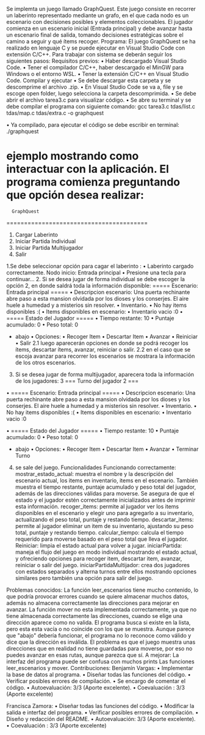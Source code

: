 Se implemta un juego llamado GraphQuest. Este juego consiste en recorrer un laberinto representado mediante un grafo, en el que cada nodo es un escenario con decisiones posibles y elementos coleccionables. El jugador comienza en un escenario inicial (Entrada principal) y debe avanzar hasta un escenario final de salida, tomando decisiones estratégicas sobre el camino a seguir y qué ítems recoger.
Programa:
El juego GraphQuest se ha realizado en lenguaje C y se puede ejecutar en Visual Studio Code con extensión C/C++. Para trabajar con sistema se deberán seguir los siguientes pasos:
Requisitos previos:
•   Haber descargado Visual Studio Code.
•   Tener el compilador C/C++, haber descargado el MinGW para Windows o el entorno WSL.
•   Tener la extensión C/C++ en Visual Studio Code.
Compilar y ejecutar
•   Se debe descargar esta carpeta y se descomprime el archivo .zip.
•   En Visual Studio Code se va a, file y se escoge open folder, luego selecciona la carpeta descomprimida.
•   Se debe abrir el archivo tarea3.c para visualizar código. 
•   Se abre su terminal y se debe compilar el programa con siguiente comando:
                  gcc tarea3.c tdas/list.c tdas/map.c tdas/extra.c -o graphquest

•   Ya compilado, para ejecutar el código se debe escribir en terminal:
                  ./graphquest


ejemplo mostrando como interactuar con la aplicación.
El programa comienza preguntando que opción desea realizar:
========================================
      GraphQuest
========================================
1) Cargar Laberinto
2) Iniciar Partida Individual
3) Iniciar Partida Multijugador
4) Salir

1.Se debe seleccionar opción para cagar el laberinto :
•	Laberinto cargado correctamente. Nodo inicio: Entrada principal
•	Presione una tecla para continuar...
2. Si se desea jugar de forma individual se debe escoger la opción 2, en donde saldrá toda la información disponible:
===== Escenario: Entrada principal =====
•	Descripcion escenario: Una puerta rechinante abre paso a esta mansion olvidada por los dioses y los conserjes. El aire huele a humedad y a misterios sin resolver.
•	Inventario.
•	No hay items disponibles :(
•	Items disponibles en escenario:
•	Inventario vacio :0
•	===== Estado del Jugador =====
•	Tiempo restante: 10
•	Puntaje acumulado: 0
•	Peso total: 0
-	abajo
•	Opciones:
•	Recoger Item
•	Descartar Item
•	Avanzar
•	Reiniciar
•	Salir
2.1 luego aparecerán opciones en donde se podrá recoger los ítems, descartar ítems, avanzar, reiniciar o salir.
2.2 en el caso que se escoja avanzar para recorrer los escenarios se mostrara la información de los otros escenarios.
3. Si se desea jugar de forma multijugador, aparecera toda la información de los jugadores:
3
=== Turno del jugador 2 ===

•	===== Escenario: Entrada principal =====
•	Descripcion escenario: Una puerta rechinante abre paso a esta mansion olvidada por los dioses y los conserjes. El aire huele a humedad y a misterios sin resolver.
•	Inventario.
•	No hay items disponibles :(
•	Items disponibles en escenario:
•	Inventario vacio :0

•	===== Estado del Jugador =====
•	Tiempo restante: 10
•	Puntaje acumulado: 0
•	Peso total: 0
-	abajo
•	Opciones:
•	Recoger Item
•	Descartar Item
•	Avanzar
•	Terminar Turno 
4. se sale del juego.
Funcionalidades
Funcionando correctamente:
mostrar_estado_actual: muestra el nombre y la descripción del escenario actual, los items en inventario, items en el escenario. También muestra el tiempo restante, puntaje acumulado y peso total del jugador, además de las direcciones válidas para moverse. Se asegura de que el estado y el jugador estén correctamente inicializados antes de imprimir esta información.
recoger_items: permite al jugador ver los items disponibles en el escenario y elegir uno para agregarlo a su inventario, actualizando el peso total, puntaje y restando tiempo. 
descartar_items: permite al jugador eliminar un item de su inventario, ajustando su peso total, puntaje y restando tiempo.
calcular_tiempo: calcula el tiempo requerido para moverse basado en el peso total que lleva el jugador. 
Reiniciar: limpia el estado actual para volver a jugar.
iniciarPartida: maneja el flujo del juego en modo individual mostrando el estado actual, y ofreciendo opciones para recoger item, descartar item, avanzar, reiniciar o salir del juego. 
iniciarPartidaMultijador: crea dos jugadores con estados separados y alterna turnos entre ellos mostrando opciones similares pero también una opción para salir del juego.

Problemas conocidos:
La función leer_escenarios tiene mucho contenido, lo que podría provocar errores cuando se quiere almacenar muchos datos, además no almacena correctamente las direcciones para mejorar en avanzar.
La función mover no esta implementada correctamente, ya que no tiene almacenada correctamente las direcciones, cuando se elige una dirección aparece como no valida.
El programa busca si existe en la lista, pero esta esta vacía o no coincide con los que se muestra. Aunque parece que "abajo" debería funcionar, el programa no lo reconoce como válido y dice que la dirección es inválida.
El problema es que el juego muestra unas direcciones que en realidad no tiene guardadas para moverse, por eso no puedes avanzar en esas rutas, aunque parezca que sí.
A mejorar:
La interfaz del programa puede ser confusa con muchos prints
Las funciones leer_escenarios y mover.
Contribuciones:
Benjamín Vargas:
•	Implementar la base de datos al programa.
•	Diseñar todas las funciones del código.
•	Verificar posibles errores de compilación.
•	Se encargo de comentar el código.
•	Autoevaluación: 3/3 (Aporte excelente).
•	Coevaluación : 3/3 (Aporte excelente)

Francisca Zamora:
•	Diseñar todas las funciones del código.
•	Modificar la salida e interfaz del programa.
•	Verificar posibles errores de compilación.
•	Diseño y redacción del README.
•	Autoevaluación: 3/3 (Aporte excelente).
•	Coevaluación : 3/3 (Aporte excelente)

